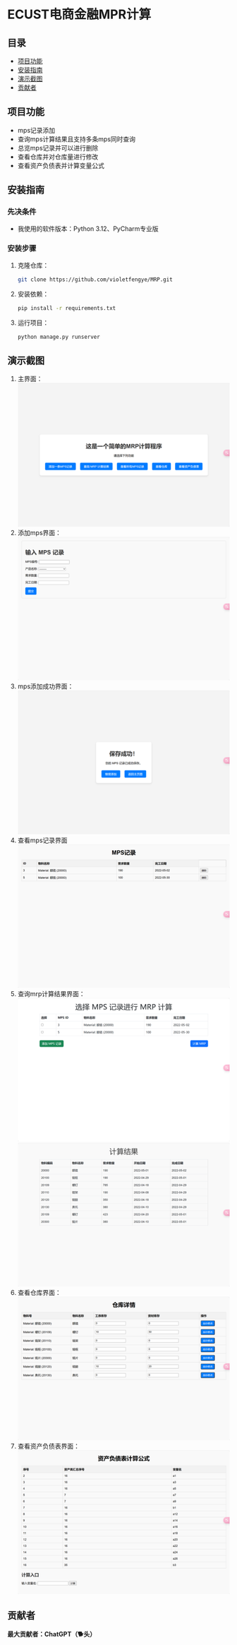 # ECUST电商金融MPR计算

## 目录

- [项目功能](#项目功能)
- [安装指南](#安装指南)
- [演示截图](#演示截图)
- [贡献者](#贡献者)

## 项目功能

- mps记录添加
- 查询mps计算结果且支持多条mps同时查询
- 总览mps记录并可以进行删除
- 查看仓库并对仓库量进行修改
- 查看资产负债表并计算变量公式

## 安装指南

### 先决条件

- 我使用的软件版本：Python 3.12、PyCharm专业版 

### 安装步骤

1. 克隆仓库：
   ```bash
   git clone https://github.com/violetfengye/MRP.git
   ```
2. 安装依赖：
   
   ```bash
   pip install -r requirements.txt
   ```
3. 运行项目：
   ```bash
   python manage.py runserver
   ```

## 演示截图

1. 主界面：
![主页面](./assets/img.png)
2. 添加mps界面：
![添加mps界面](./assets/img_1.png)
3. mps添加成功界面：
![mps添加成功界面](./assets/img_2.png)
4. 查看mps记录界面
![查看mps记录](./assets/img_5.png)
5. 查询mrp计算结果界面：
![查询mrp计算结果界面](./assets/img_3.png)
![mrp计算结果](./assets/img_4.png)
6. 查看仓库界面：
![查看仓库界面](./assets/img_6.png)
7. 查看资产负债表界面：
![查看资产负债表](./assets/img_7.png)


## 贡献者

**最大贡献者：ChatGPT（🐕头）**